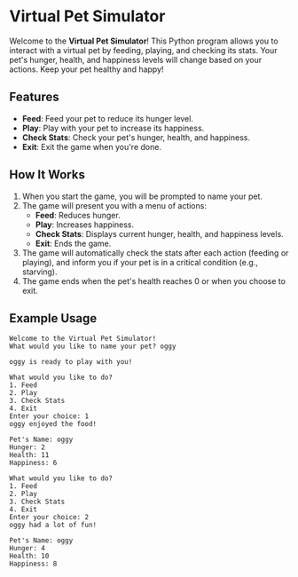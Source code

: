 # Virtual Pet Simulator

Welcome to the **Virtual Pet Simulator**! This Python program allows you to interact with a virtual pet by feeding, playing, and checking its stats. Your pet's hunger, health, and happiness levels will change based on your actions. Keep your pet healthy and happy!

## Features
- **Feed**: Feed your pet to reduce its hunger level.
- **Play**: Play with your pet to increase its happiness.
- **Check Stats**: Check your pet's hunger, health, and happiness.
- **Exit**: Exit the game when you're done.

## How It Works
1. When you start the game, you will be prompted to name your pet.
2. The game will present you with a menu of actions:
    - **Feed**: Reduces hunger.
    - **Play**: Increases happiness.
    - **Check Stats**: Displays current hunger, health, and happiness levels.
    - **Exit**: Ends the game.
3. The game will automatically check the stats after each action (feeding or playing), and inform you if your pet is in a critical condition (e.g., starving).
4. The game ends when the pet's health reaches 0 or when you choose to exit.

## Example Usage

```
Welcome to the Virtual Pet Simulator!
What would you like to name your pet? oggy

oggy is ready to play with you!

What would you like to do?
1. Feed
2. Play
3. Check Stats
4. Exit
Enter your choice: 1
oggy enjoyed the food!

Pet's Name: oggy
Hunger: 2
Health: 11
Happiness: 6

What would you like to do?
1. Feed
2. Play
3. Check Stats
4. Exit
Enter your choice: 2
oggy had a lot of fun!

Pet's Name: oggy
Hunger: 4
Health: 10
Happiness: 8
```
